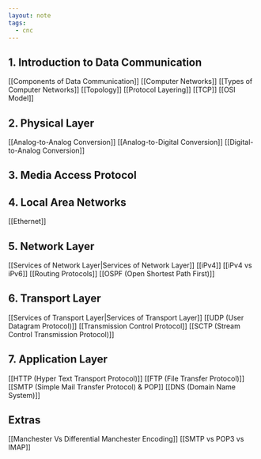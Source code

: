```yaml
---
layout: note
tags:
  - cnc
---
```

## 1. Introduction to Data Communication

[[Components of Data Communication]]
[[Computer Networks]]
[[Types of Computer Networks]]
[[Topology]]
[[Protocol Layering]]
[[TCP]]
[[OSI Model]]

## 2. Physical Layer

[[Analog-to-Analog Conversion]]
[[Analog-to-Digital Conversion]]
[[Digital-to-Analog Conversion]]

## 3. Media Access Protocol

## 4. Local Area Networks

[[Ethernet]]

## 5.  Network Layer

[[Services of Network Layer|Services of Network Layer]]
[[iPv4]]
[[iPv4 vs iPv6]]
[[Routing Protocols]]
[[OSPF (Open Shortest Path First)]]

## 6. Transport Layer

[[Services of Transport Layer|Services of Transport Layer]]
[[UDP (User Datagram Protocol)]]
[[Transmission Control Protocol]]
[[SCTP (Stream Control Transmission Protocol)]]

## 7. Application Layer

[[HTTP (Hyper Text Transport Protocol)]]
[[FTP (File Transfer Protocol)]]
[[SMTP (Simple Mail Transfer Protocol) & POP]]
[[DNS (Domain Name System)]]
## Extras

[[Manchester Vs Differential Manchester Encoding]]
[[SMTP vs POP3 vs IMAP]]
